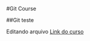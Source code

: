 #Git Course

##Git teste

Editando arquivo
[Link do curso](http://willianjusten.teachable.com/courses/)	 

